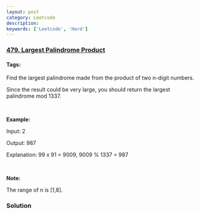 ```yaml
---
layout: post
category: Leetcode
description: 
keywords: ['Leetcode', 'Hard']
---
```

### [479. Largest Palindrome Product](https://leetcode.com/problems/largest-palindrome-product)

#### Tags: 

<div class="content__u3I1 question-content__JfgR"><div><p>Find the largest palindrome made from the product of two n-digit numbers.</p>
<p>Since the result could be very large, you should return the largest palindrome mod 1337.</p>
<p> </p>
<p><b>Example:</b></p>
<p>Input: 2</p>
<p>Output: 987</p>
<p>Explanation: 99 x 91 = 9009, 9009 % 1337 = 987</p>
<p> </p>
<p><b>Note:</b></p>
<p>The range of n is [1,8].</p>
</div></div>

### Solution
